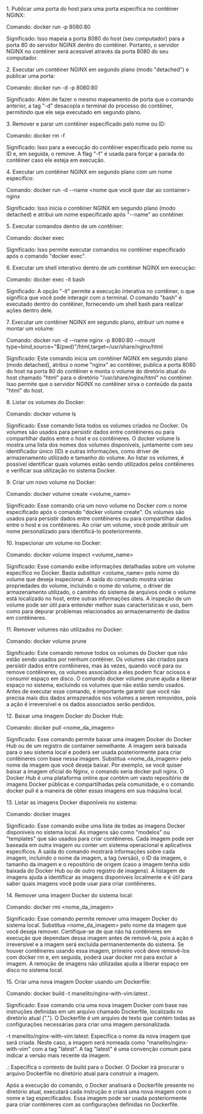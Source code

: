 1\. Publicar uma porta do host para uma porta específica no contêiner NGINX:

Comando: docker run -p 8080:80

Significado: Isso mapeia a porta 8080 do host (seu computador) para a porta 80 do servidor NGINX dentro do contêiner. Portanto, o servidor NGINX no contêiner será acessível através da porta 8080 do seu computador.

2\. Executar um contêiner NGINX em segundo plano (modo "detached") e publicar uma porta:

Comando: docker run -d -p 8080:80

Significado: Além de fazer o mesmo mapeamento de porta que o comando anterior, a tag "-d" desacopla o terminal do processo do contêiner, permitindo que ele seja executado em segundo plano.

3\. Remover e parar um contêiner especificado pelo nome ou ID:

Comando: docker rm -f <nome ou ID do container>

Significado: Isso para a execução do contêiner especificado pelo nome ou ID e, em seguida, o remove. A flag "-f" é usada para forçar a parada do contêiner caso ele esteja em execução.

4\. Executar um contêiner NGINX em segundo plano com um nome específico:

Comando: docker run -d --name <nome que você quer dar ao container> nginx

Significado: Isso inicia o contêiner NGINX em segundo plano (modo detached) e atribui um nome especificado após "--name" ao contêiner.

5\. Executar comandos dentro de um contêiner:

Comando: docker exec <container>

Significado: Isso permite executar comandos no contêiner especificado após o comando "docker exec".

6\. Executar um shell interativo dentro de um contêiner NGINX em execução:

Comando: docker exec -it <container> bash

Significado: A opção "-it" permite a execução interativa no contêiner, o que significa que você pode interagir com o terminal. O comando "bash" é executado dentro do contêiner, fornecendo um shell bash para realizar ações dentro dele.

7\. Executar um contêiner NGINX em segundo plano, atribuir um nome e montar um volume:

Comando: docker run -d --name nginx -p 8080:80 --mount type=bind,source="$(pwd)"/html,target=/usr/share/nginx/html

Significado: Este comando inicia um contêiner NGINX em segundo plano (modo detached), atribui o nome "nginx" ao contêiner, publica a porta 8080 do host na porta 80 do contêiner e monta o volume do diretório atual do host chamado "html" para o diretório "/usr/share/nginx/html" no contêiner. Isso permite que o servidor NGINX no contêiner sirva o conteúdo da pasta "html" do host.

8\. Listar os volumes do Docker:

Comando: docker volume ls

Significado: Esse comando lista todos os volumes criados no Docker. Os volumes são usados para persistir dados entre contêineres ou para compartilhar dados entre o host e os contêineres. O docker volume ls mostra uma lista dos nomes dos volumes disponíveis, juntamente com seu identificador único (ID) e outras informações, como driver de armazenamento utilizado e tamanho do volume. Ao listar os volumes, é possível identificar quais volumes estão sendo utilizados pelos contêineres e verificar sua utilização no sistema Docker.

9\. Criar um novo volume no Docker:

Comando: docker volume create <volume_name>

Significado: Esse comando cria um novo volume no Docker com o nome especificado após o comando "docker volume create". Os volumes são usados para persistir dados entre contêineres ou para compartilhar dados entre o host e os contêineres. Ao criar um volume, você pode atribuir um nome personalizado para identificá-lo posteriormente.

10\. Inspecionar um volume no Docker:

Comando: docker volume inspect <volume_name>

Significado: Esse comando exibe informações detalhadas sobre um volume específico no Docker. Basta substituir <volume_name> pelo nome do volume que deseja inspecionar. A saída do comando mostra várias propriedades do volume, incluindo o nome do volume, o driver de armazenamento utilizado, o caminho do sistema de arquivos onde o volume está localizado no host, entre outras informações úteis. A inspeção de um volume pode ser útil para entender melhor suas características e uso, bem como para depurar problemas relacionados ao armazenamento de dados em contêineres.

11\. Remover volumes não utilizados no Docker:

Comando: docker volume prune

Significado: Este comando remove todos os volumes do Docker que não estão sendo usados por nenhum contêiner. Os volumes são criados para persistir dados entre contêineres, mas às vezes, quando você para ou remove contêineres, os volumes associados a eles podem ficar ociosos e consumir espaço em disco. O comando docker volume prune ajuda a liberar espaço no sistema, excluindo os volumes que não estão sendo usados. Antes de executar esse comando, é importante garantir que você não precisa mais dos dados armazenados nos volumes a serem removidos, pois a ação é irreversível e os dados associados serão perdidos.

12\. Baixar uma imagem Docker do Docker Hub:

Comando: docker pull <nome_da_imagem>

Significado: Esse comando permite baixar uma imagem Docker do Docker Hub ou de um registro de container semelhante. A imagem será baixada para o seu sistema local e poderá ser usada posteriormente para criar contêineres com base nessa imagem. Substitua <nome_da_imagem> pelo nome da imagem que você deseja baixar. Por exemplo, se você quiser baixar a imagem oficial do Nginx, o comando seria docker pull nginx. O Docker Hub é uma plataforma online que contém um vasto repositório de imagens Docker públicas e compartilhadas pela comunidade, e o comando docker pull é a maneira de obter essas imagens em sua máquina local.

13\. Listar as imagens Docker disponíveis no sistema:

Comando: docker images

Significado: Esse comando exibe uma lista de todas as imagens Docker disponíveis no sistema local. As imagens são como "modelos" ou "templates" que são usados para criar contêineres. Cada imagem pode ser baseada em outra imagem ou conter um sistema operacional e aplicativos específicos. A saída do comando mostrará informações sobre cada imagem, incluindo o nome da imagem, a tag (versão), o ID da imagem, o tamanho da imagem e o repositório de origem (caso a imagem tenha sido baixada do Docker Hub ou de outro registro de imagens). A listagem de imagens ajuda a identificar as imagens disponíveis localmente e é útil para saber quais imagens você pode usar para criar contêineres.

14\. Remover uma imagem Docker do sistema local:

Comando: docker rmi <nome_da_imagem>

Significado: Esse comando permite remover uma imagem Docker do sistema local. Substitua <nome_da_imagem> pelo nome da imagem que você deseja remover. Certifique-se de que não há contêineres em execução que dependam dessa imagem antes de removê-la, pois a ação é irreversível e a imagem será excluída permanentemente do sistema. Se houver contêineres usando essa imagem, primeiro você deve removê-los com docker rm e, em seguida, poderá usar docker rmi para excluir a imagem. A remoção de imagens não utilizadas ajuda a liberar espaço em disco no sistema local.

15\. Criar uma nova imagem Docker usando um Dockerfile:

Comando: docker build -t manelito/nginx-with-vim:latest .

Significado: Esse comando cria uma nova imagem Docker com base nas instruções definidas em um arquivo chamado Dockerfile, localizado no diretório atual ("."). O Dockerfile é um arquivo de texto que contém todas as configurações necessárias para criar uma imagem personalizada.

-t manelito/nginx-with-vim:latest: Especifica o nome da nova imagem que será criada. Neste caso, a imagem será nomeada como "manelito/nginx-with-vim" com a tag "latest". A tag "latest" é uma convenção comum para indicar a versão mais recente da imagem.

.: Especifica o contexto de build para o Docker. O Docker irá procurar o arquivo Dockerfile no diretório atual para construir a imagem.

Após a execução do comando, o Docker analisará o Dockerfile presente no diretório atual, executará cada instrução e criará uma nova imagem com o nome e tag especificados. Essa imagem pode ser usada posteriormente para criar contêineres com as configurações definidas no Dockerfile.